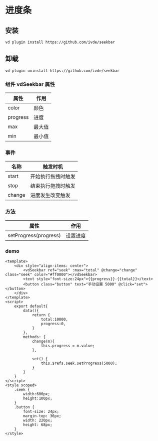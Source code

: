 # 进度条

## 安装

```shell script
vd plugin install https://github.com/ivde/seekbar
```

## 卸载

```shell script
vd plugin uninstall https://github.com/ivde/seekbar
```

### 组件 vdSeekbar 属性

| 属性 | 作用 |
| --- | --- |
| color | 颜色 |
| progress | 进度 |
| max | 最大值 |
| min | 最小值 |

### 事件

| 名称 | 触发时机 |
| --- | --- |
| start | 开始执行拖拽时触发 |
| stop | 结束执行拖拽时触发 |
| change | 进度发生改变触发 |

### 方法

| 属性 | 作用 |
| --- | --- |
| setProgress(progress) | 设置进度 |

### demo

```
<template>
    <div style="align-items: center">
        <vdSeekbar ref="seek" :max="total" @change="change" class="seek" color="#ff0000"></vdSeekbar>
        <text style="font-size:24px">{{progress}}-{{total}}</text>
        <button class="button" text="手动设置 5000" @click="set"></button>
    </div>
</template>
<script>
    export default{
        data(){
            return {
                total:10000,
                progress:0,
            }
        },
        methods: {
            change(m){
                this.progress = m.value;
            },

            set() {
                this.$refs.seek.setProgress(5000);
            }
        }
    }
</script>
<style scoped>
    .seek {
        width:600px;
        height:100px;
    }
    .button {
        font-size: 24px;
        margin-top: 36px;
        width: 220px;
        height: 68px;
    }
</style>

```
